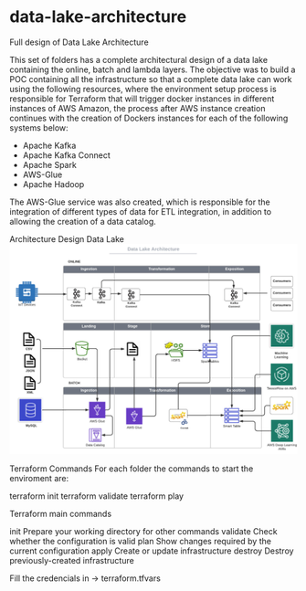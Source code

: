 # data-lake-architecture
Full design of Data Lake Architecture

This set of folders has a complete architectural design of a data lake containing the online, batch and lambda layers.
The objective was to build a POC containing all the infrastructure so that a complete data lake can work using the following resources, where the environment setup process is responsible for Terraform that will trigger docker instances in different instances of AWS Amazon, the process after AWS instance creation continues with the creation of Dockers instances for each of the following systems below:

- Apache Kafka
- Apache Kafka Connect
- Apache Spark
- AWS-Glue
- Apache Hadoop

The AWS-Glue service was also created, which is responsible for the integration of different types of data for ETL integration, in addition to allowing the creation of a data catalog.


Architecture Design Data Lake
<img src="/data_lake_architecture.jpeg" alt="Data Lake Architecture Degign"/>

Terraform Commands
For each folder the commands to start the enviroment are:

terraform init
terraform validate
terraform play


Terraform main commands

init          Prepare your working directory for other commands
validate      Check whether the configuration is valid
plan          Show changes required by the current configuration
apply         Create or update infrastructure
destroy       Destroy previously-created infrastructure

Fill the credencials in -> terraform.tfvars